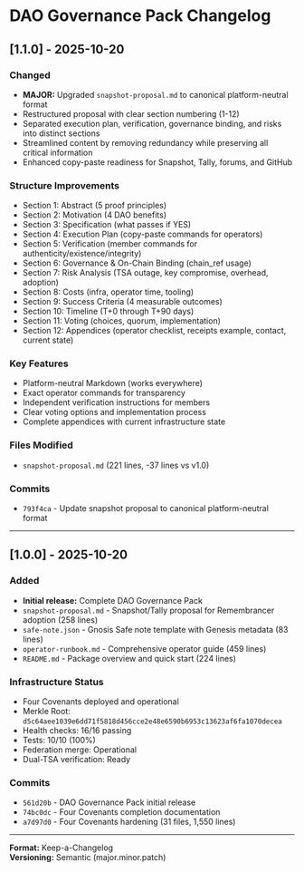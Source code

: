 # DAO Governance Pack Changelog

## [1.1.0] - 2025-10-20

### Changed
- **MAJOR:** Upgraded `snapshot-proposal.md` to canonical platform-neutral format
- Restructured proposal with clear section numbering (1-12)
- Separated execution plan, verification, governance binding, and risks into distinct sections
- Streamlined content by removing redundancy while preserving all critical information
- Enhanced copy-paste readiness for Snapshot, Tally, forums, and GitHub

### Structure Improvements
- Section 1: Abstract (5 proof principles)
- Section 2: Motivation (4 DAO benefits)
- Section 3: Specification (what passes if YES)
- Section 4: Execution Plan (copy-paste commands for operators)
- Section 5: Verification (member commands for authenticity/existence/integrity)
- Section 6: Governance & On-Chain Binding (chain_ref usage)
- Section 7: Risk Analysis (TSA outage, key compromise, overhead, adoption)
- Section 8: Costs (infra, operator time, tooling)
- Section 9: Success Criteria (4 measurable outcomes)
- Section 10: Timeline (T+0 through T+90 days)
- Section 11: Voting (choices, quorum, implementation)
- Section 12: Appendices (operator checklist, receipts example, contact, current state)

### Key Features
- Platform-neutral Markdown (works everywhere)
- Exact operator commands for transparency
- Independent verification instructions for members
- Clear voting options and implementation process
- Complete appendices with current infrastructure state

### Files Modified
- `snapshot-proposal.md` (221 lines, -37 lines vs v1.0)

### Commits
- `793f4ca` - Update snapshot proposal to canonical platform-neutral format

---

## [1.0.0] - 2025-10-20

### Added
- **Initial release:** Complete DAO Governance Pack
- `snapshot-proposal.md` - Snapshot/Tally proposal for Remembrancer adoption (258 lines)
- `safe-note.json` - Gnosis Safe note template with Genesis metadata (83 lines)
- `operator-runbook.md` - Comprehensive operator guide (459 lines)
- `README.md` - Package overview and quick start (224 lines)

### Infrastructure Status
- Four Covenants deployed and operational
- Merkle Root: `d5c64aee1039e6dd71f5818d456cce2e48e6590b6953c13623af6fa1070decea`
- Health checks: 16/16 passing
- Tests: 10/10 (100%)
- Federation merge: Operational
- Dual-TSA verification: Ready

### Commits
- `561d20b` - DAO Governance Pack initial release
- `74bc0dc` - Four Covenants completion documentation
- `a7d97d0` - Four Covenants hardening (31 files, 1,550 lines)

---

**Format:** Keep-a-Changelog  
**Versioning:** Semantic (major.minor.patch)


